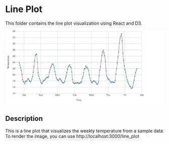 # Line Plot

This folder contains the line plot visualization using React and D3.

![Line Plot](line_plot.png)

## Description

This is a line plot that visualizes the weekly temperature from a sample data. To render the image, you can use http://localhost:3000/line_plot
